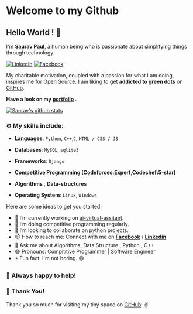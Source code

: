 
# Welcome to my Github
## Hello World ! :wave:

I'm **[Saurav Paul](https://www.linkedin.com/in/saurav-paul-5b4aa4178/)**, a human being who is passionate about simplifying things through technology.

 [![LinkedIn](https://img.shields.io/static/v1.svg?label=LinkedIn&message=@SauravPaul&logo=linkedin&style=flat&color=blue)](https://www.linkedin.com/in/saurav-paul-5b4aa4178/)
 [![Facebook](https://img.shields.io/static/v1.svg?label=facebook&message=@SauravPaul&logo=facebook&style=flat&color=blue)](https://www.facebook.com/sauravpaul.sunny)
 
 My charitable motivation, coupled with a passion for what I am doing, inspires me for Open Source. 
I am liking to get **addicted to green dots** on [GitHub](https://github.com/Saurav-Paul?tab=repositories).


**Have a look on my [portfolio](https://saurav-paul.github.io/) .** 

[![Saurav's github stats](https://github-readme-stats.vercel.app/api?username=Saurav-Paul&show_icons=true)](https://github.com/Saurav-Paul/)


### :gear: My skills include:

- **Languages**: `Python`, `C++`,`C`, `HTML / CSS / JS`

- **Databases**: `MySQL`, `sqlite3`

- **Frameworks**: `Django` 

- **Competitive Programming (Codeforces:Expert,Codechef:5-star)**
    
- **Algorithms** , **Data-structures**

- **Operating System**: `Linux`, `Windows`
    
Here are some ideas to get you started:

- 🔭 I’m currently working on [ai-virtual-assitant](https://github.com/Saurav-Paul/AI-virtual-assistant-python).
- 🌱 I’m doing competitive programming regularly.
- 👯 I’m looking to collaborate on python projects.
- 📫 How to reach me: Connect with me on **[Facebook](https://www.facebook.com/sauravpaul.sunny)** / **[Linkedin](https://www.linkedin.com/in/saurav-paul-5b4aa4178/)**  
- 💬 Ask me about Algorithms, Data Structure , Python , C++ 
- 😄 Pronouns: Compititive Programmer | Software Engineer 
- ⚡ Fun fact: I'm not boring. 😄 


### :handshake: Always happy to help!


### :hugs: Thank You!

Thank you so much for visiting my tiny space on [GitHub](https://github.com/Saurav-Paul)! :v:

